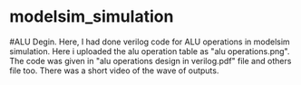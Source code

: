 # modelsim_simulation
#ALU Degin.
Here, I had done verilog code for ALU operations in modelsim simulation. Here i uploaded the alu operation table as "alu operations.png". The code was given in "alu operations design in verilog.pdf" file and others file too. There was a short video of the wave of outputs. 
